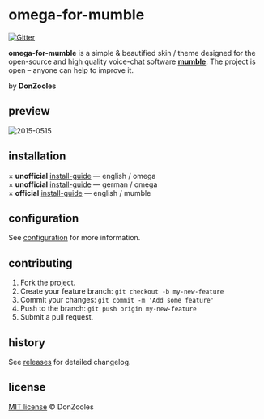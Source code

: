 # omega-for-mumble

[![Gitter](https://badges.gitter.im/Join%20Chat.svg)](https://gitter.im/donzooles/omega-for-mumble?utm_source=badge&utm_medium=badge&utm_campaign=pr-badge)

**omega-for-mumble** is a simple & beautified skin / theme designed for the open-source and high quality voice-chat software **[mumble](http://wiki.mumble.info/wiki/Main_Page)**. The project is open – anyone can help to improve it.

by <b>DonZooles</b> <br>

## preview
![2015-0515](https://github.com/donzooles/omega-for-mumble/blob/gh-pages/images/2015-0515.png?raw=true)

## installation
× **unofficial** <a href="https://github.com/donzooles/omega-for-mumble/wiki/installation#english">install-guide</a> — english / omega<br />
× **unofficial** <a href="https://github.com/donzooles/omega-for-mumble/wiki/installation#deutsch">install-guide</a> — german / omega<br />
× **official** [install-guide](http://wiki.mumble.info/wiki/Skins#Installing_a_Skin) — english / mumble

## configuration

See [configuration](https://github.com/donzooles/omega-for-mumble/wiki/Configuration) for more information.

## contributing

1. Fork the project.
2. Create your feature branch: `git checkout -b my-new-feature`
3. Commit your changes: `git commit -m 'Add some feature'`
4. Push to the branch: `git push origin my-new-feature`
5. Submit a pull request.

## history

See [releases](https://github.com/donzooles/omega-for-mumble/releases) for detailed changelog.

## license

[MIT license](https://github.com/donzooles/omega-for-mumble/blob/master/LICENSE.md) © DonZooles
